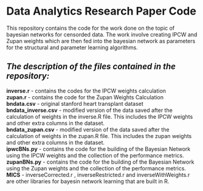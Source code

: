 # Data Analytics Research Paper Code
This repository contains the code for the work done on the topic of bayesian networks for censorded data.
The work involve creating IPCW and Zupan weights which are then fed into the bayesian network as parameters 
for the structural and parameter learning algorithms. 

## *The description of the files contained in the repository:*  
**inverse.r** - contains the codes for the IPCW weights calculation  
**zupan.r** - contains the code for the Zupan Weights Calculation  
**bndata.csv** - original stanford heart transplant dataset  
**bndata_inverse.csv** - modified version of the data saved after the calculation of weights in the inverse.R file. This includes the IPCW weights and other extra columns in the dataset.  
**bndata_zupan.csv** - modified version of the data saved after the calculation of weights in the zupan.R file. This includes the zupan weights and other extra columns in the dataset.  
**ipwcBNs.py** - contains the code for the building of the Bayesian Network using the IPCW weights and the collection of the performance metrics.  
**zupanBNs.py** - contains the code for the building of the Bayesian Network using the Zupan weights and the collection of the performance metrics. 
**MICS** - inverseCorrected.r , inverseRestricted.r and inverseWithWeights.r are other libraries for bayesin network learning that are built in R. 


